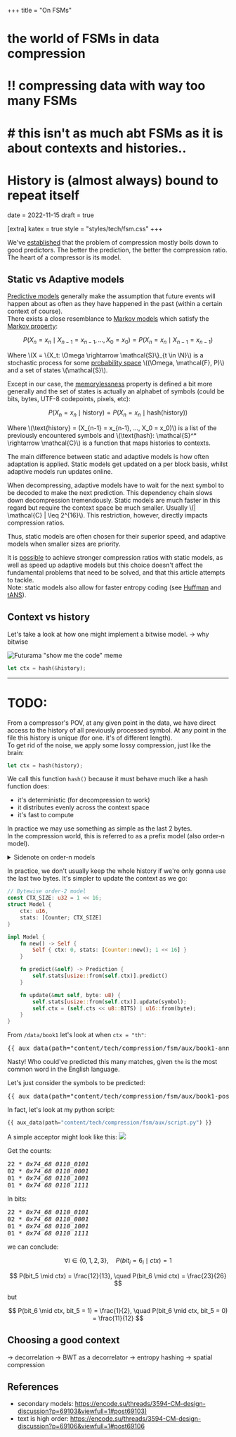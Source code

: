 +++
title = "On FSMs"
# the world of FSMs in data compression
# !! compressing data with way too many FSMs
# # this isn't as much abt FSMs as it is about contexts and histories..
# History is (almost always) bound to repeat itself
date = 2022-11-15
draft = true

[extra]
katex = true
style = "styles/tech/fsm.css"
+++

We've [established](@/tech/compression/introduction.md) that the problem of compression mostly
boils down to good predictors. The better the prediction, the better the compression ratio.  
The heart of a compressor is its model.

## Static vs Adaptive models

[Predictive models](https://en.wikipedia.org/wiki/Predictive_modelling) generally make the assumption
that future events will happen about as often as they have happened in the past (within a certain context of course).  
There exists a close resemblance to [Markov models](https://en.wikipedia.org/wiki/Markov_model) which satisfy the
[Markov property](https://en.wikipedia.org/wiki/Markov_property):

$$
P(X_n = x_n \mid X_{n-1} = x_{n-1}, ..., X_0 = x_0) = P(X_n = x_n \mid X_{n-1} = x_{n-1})
$$

Where \\(X = \\{X_t: \Omega \rightarrow \mathcal{S}\\}_{t \in \N}\\) is a stochastic process for
some [probability space](https://en.wikipedia.org/wiki/Probability_space) \\(\(\Omega, \mathcal{F}, P\)\\)
and a set of states \\(\mathcal{S}\\).

Except in our case, the [memorylessness](https://en.wikipedia.org/wiki/Memorylessness) property
is defined a bit more generally and the set of states is actually an alphabet of symbols
(could be bits, bytes, UTF-8 codepoints, pixels, etc):

$$
P(X_n = x_n \mid \text{history}) = P(X_n = x_n \mid \text{hash}(\text{history}))
$$

Where \\(\text{history} = (X_{n-1} = x_{n-1}, ..., X_0 = x_0)\\) is a list of the previously encountered symbols and
\\(\text{hash}: \mathcal{S}^* \rightarrow \mathcal{C}\\) is a function that maps histories to contexts.

The main difference between static and adaptive models is how often adaptation is applied.
Static models get updated on a per block basis, whilst adaptive models run updates online.  

When decompressing, adaptive models have to wait for the next symbol to be decoded to make the next prediction.
This dependency chain slows down decompression tremendously. Static models are much faster in this regard but
require the context space be much smaller. Usually \\(\| \mathcal{C} \| \leq 2^{16}\\).
This restriction, however, directly impacts compression ratios.

Thus, static models are often chosen for their superior speed, and adaptive models
when smaller sizes are priority.

It is [possible](http://cbloomrants.blogspot.com/2012/10/10-02-12-small-note-on-adaptive-vs.html)
to achieve stronger compression ratios with static models, as well as speed up adaptive models
but this choice doesn't affect the fundamental problems that need to be solved, and that this article attempts to tackle.  
Note: static models also allow for faster entropy coding (see [Huffman](https://en.wikipedia.org/wiki/Huffman_coding) and
[tANS](https://en.wikipedia.org/wiki/Asymmetric_numeral_systems#Tabled_variant_(tANS))).

## Context vs history

Let's take a look at how one might implement a bitwise model.
-> why bitwise

![Futurama "show me the code" meme](futurama-show-me-the-code.png)

```rust
let ctx = hash(&history);
```

---

# TODO:

From a compressor's POV, at any given point in the data, we have direct access to the history
of all previously processed symbol.
At any point in the file this history is unique (for one. it's of different length).  
To get rid of the noise, we apply some lossy compression, just like the brain:
```rust
let ctx = hash(history);
```

We call this function `hash()` because it must behave much like a hash function does:
- it's deterministic (for decompression to work)
- it distributes evenly across the context space
- it's fast to compute

In practice we may use something as simple as the last 2 bytes.  
In the compression world, this is referred to as a prefix model (also order-n model).

<details>
<summary>Sidenote on order-n models</summary>

Compressors started out as byte-wise processors and order-n meant
having knowledge of the last n bytes:

```rust
fn order0(_: &[u8]) -> usize {
    0 // or any static integer
}

fn order1(history: &[u8]) -> usize {
    history.last().into()
}
```

Nowadays, strong CR (compression ratio) compressors are bitwise predictors due to ease of
storing and manipulating bit distributions, and simplified entropy coding.

When people wrote bitwise models with 8-bit context, it became ambiguous what to call them.
Do we follow the convention of n representing number of symbols knowledge, or do we exclusively use
bytes?  
Since 8-bit context for bitwise models most closely resemble order-0 bytewise models,
the convention is to call them order-0.

But what do we call a 12-bit context in a bitwise model?  
I'd encourage being more verbose in such situations and specifying bitwise vs bytewise coding (vs even nibblewise coding)
and exact number of bits in context.
</details>

In practice, we don't usually keep the whole history if we're only gonna use the last two bytes.
It's simpler to update the context as we go:

```rust
// Bytewise order-2 model
const CTX_SIZE: u32 = 1 << 16;
struct Model {
    ctx: u16,
    stats: [Counter; CTX_SIZE]
}

impl Model {
    fn new() -> Self {
        Self { ctx: 0, stats: [Counter::new(); 1 << 16] }
    }

    fn predict(&self) -> Prediction {
        self.stats[usize::from(self.ctx)].predict()
    }

    fn update(&mut self, byte: u8) {
        self.stats[usize::from(self.ctx)].update(symbol);
        self.ctx = (self.cts << u8::BITS) | u16::from(byte);
    }
}
```

From `/data/book1` let's look at when `ctx = "th"`:

<pre>
{{ aux_data(path="content/tech/compression/fsm/aux/book1-annotated") }}
</pre>

Nasty! Who could've predicted this many matches, given `the` is the most common word in the English language.

Let's just consider the symbols to be predicted:

<pre>
{{ aux_data(path="content/tech/compression/fsm/aux/book1-postfixes") }}
</pre>

In fact, let's look at my python script:

```python
{{ aux_data(path="content/tech/compression/fsm/aux/script.py") }}
```

A simple acceptor might look like this:
<img src="graph1.svg">


Get the counts:

<pre>
22 * <em>0x74_68<span class="s"> </span><span>0110_0101</span></em>
02 * <em>0x74_68<span class="s"> </span><span>0110_0001</span></em>
01 * <em>0x74_68<span class="s"> </span><span>0110_1001</span></em>
01 * <em>0x74_68<span class="s"> </span><span>0110_1111</span></em>
</pre>

In bits:

<pre>
22 * <em>0x74_68<span class="s"> </span><span>0110_0101</span></em>
02 * <em>0x74_68<span class="s"> </span><span>0110_0001</span></em>
01 * <em>0x74_68<span class="s"> </span><span>0110_1001</span></em>
01 * <em>0x74_68<span class="s"> </span><span>0110_1111</span></em>
</pre>

we can conclude:

$$
\forall i \in \{0, 1, 2, 3\}, \quad
P(bit_i = 6_i \mid ctx) = 1
$$

$$
P(bit_5 \mid ctx) = \frac{12}{13}, \quad
P(bit_6 \mid ctx) = \frac{23}{26}
$$

but

$$
P(bit_6 \mid ctx, bit_5 = 1) = \frac{1}{2}, \quad
P(bit_6 \mid ctx, bit_5 = 0) = \frac{11}{12}
$$

## Choosing a good context

-> decorrelation
-> BWT as a decorrelator
-> entropy hashing
-> spatial compression

## References

- secondary models: <https://encode.su/threads/3594-CM-design-discussion?p=69103&viewfull=1#post69103)>
- text is high order: <https://encode.su/threads/3594-CM-design-discussion?p=69106&viewfull=1#post69106>


